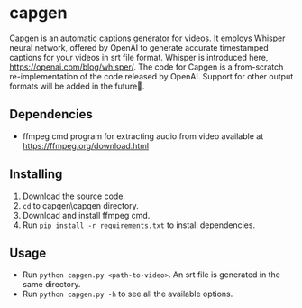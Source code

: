 # capgen
Capgen is an automatic captions generator for videos. It employs Whisper neural network,
offered by OpenAI to generate accurate timestamped captions for your videos in srt file format.
Whisper is introduced here, https://openai.com/blog/whisper/. The code for Capgen is a from-scratch
re-implementation of the code released by OpenAI. Support for other output formats will be added in the future👀.

## Dependencies
- ffmpeg cmd program for extracting audio from video available at https://ffmpeg.org/download.html

## Installing
1. Download the source code.
2. `cd` to capgen\capgen directory.
3. Download and install ffmpeg cmd.
3. Run `pip install -r requirements.txt` to install dependencies.

## Usage
- Run `python capgen.py <path-to-video>`. An srt file is generated in the same directory.
- Run `python capgen.py -h` to see all the available options.